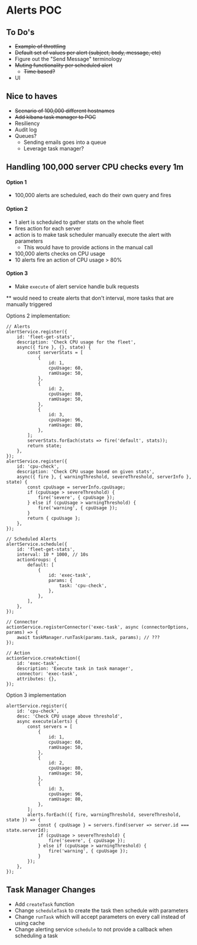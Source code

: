 # Alerts POC

## To Do's

- ~~Example of throttling~~
- ~~Default set of values per alert (subject, body, message, etc)~~
- Figure out the "Send Message" terminology
- ~~Muting functionality per scheduled alert~~
	- ~~Time based?~~
- UI

## Nice to haves

- ~~Scenario of 100,000 different hostnames~~
- ~~Add kibana task manager to POC~~
- Resiliency
- Audit log
- Queues?
	- Sending emails goes into a queue
	- Leverage task manager?

## Handling 100,000 server CPU checks every 1m

#### Option 1

- 100,000 alerts are scheduled, each do their own query and fires

#### Option 2

- 1 alert is scheduled to gather stats on the whole fleet
- fires action for each server
- action is to make task scheduler manually execute the alert with parameters
	- This would have to provide actions in the manual call
- 100,000 alerts checks on CPU usage
- 10 alerts fire an action of CPU usage > 80%

#### Option 3

- Make `execute` of alert service handle bulk requests

** would need to create alerts that don't interval, more tasks that are manually triggered

Options 2 implementation:

```
// Alerts
alertService.register({
	id: 'fleet-get-stats',
	description: 'Check CPU usage for the fleet',
	async({ fire }, {}, state) {
		const serverStats = [
			{
				id: 1,
				cpuUsage: 60,
				ramUsage: 50,
			},
			{
				id: 2,
				cpuUsage: 80,
				ramUsage: 50,
			},
			{
				id: 3,
				cpuUsage: 96,
				ramUsage: 80,
			},
		];
		serverStats.forEach(stats => fire('default', stats));
		return state;
	},
});
alertService.register({
	id: 'cpu-check',
	description: 'Check CPU usage based on given stats',
	async({ fire }, { warningThreshold, severeThreshold, serverInfo }, state) {
		const cpuUsage = serverInfo.cpuUsage;
		if (cpuUsage > severeThreshold) {
			fire('severe', { cpuUsage });
		} else if (cpuUsage > warningThreshold) {
			fire('warning', { cpuUsage });
		}
		return { cpuUsage };
	},
});

// Scheduled Alerts
alertService.schedule({
	id: 'fleet-get-stats',
	interval: 10 * 1000, // 10s
	actionGroups: {
		default: [
			{
				id: 'exec-task',
				params: {
					task: 'cpu-check',
				},
			},
		],
	},
});

// Connector
actionService.registerConnector('exec-task', async (connectorOptions, params) => {
	await taskManager.runTask(params.task, params); // ???
});

// Action
actionService.createAction({
	id: 'exec-task',
	description: 'Execute task in task manager',
	connector: 'exec-task',
	attributes: {},
});
```

Option 3 implementation

```
alertService.register({
	id: 'cpu-check',
	desc: 'Check CPU usage above threshold',
	async execute(alerts) {
		const servers = [
			{
				id: 1,
				cpuUsage: 60,
				ramUsage: 50,
			},
			{
				id: 2,
				cpuUsage: 80,
				ramUsage: 50,
			},
			{
				id: 3,
				cpuUsage: 96,
				ramUsage: 80,
			},
		];
		alerts.forEach(({ fire, warningThreshold, severeThreshold, state }) => {
			const { cpuUsage } = servers.find(server => server.id === state.serverId);
			if (cpuUsage > severeThreshold) {
				fire('severe', { cpuUsage });
			} else if (cpuUsage > warningThreshold) {
				fire('warning', { cpuUsage });
			}
		});
	},
});
```

## Task Manager Changes

- Add `createTask` function
- Change `scheduleTask` to create the task then schedule with parameters
- Change `runTask` which will accept parameters on every call instead of using cache
- Change alerting service `schedule` to not provide a callback when scheduling a task
